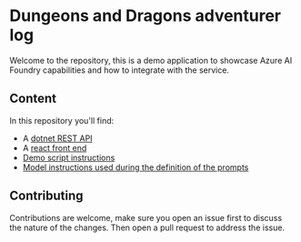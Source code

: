 # Dungeons and Dragons adventurer log

Welcome to the repository, this is a demo application to showcase Azure AI Foundry capabilities and how to integrate with the service.

## Content

In this repository you'll find:

- A [dotnet REST API](./api/)
- A [react front end](./frontend/)
- [Demo script instructions](./demo-script.md)
- [Model instructions used during the definition of the prompts](./model-instructions/)

## Contributing

Contributions are welcome, make sure you open an issue first to discuss the nature of the changes. Then open a pull request to address the issue.
